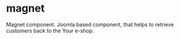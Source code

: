 magnet
======

Magnet component. Joomla based component, that helps to retrieve customers back to the Your e-shop.
